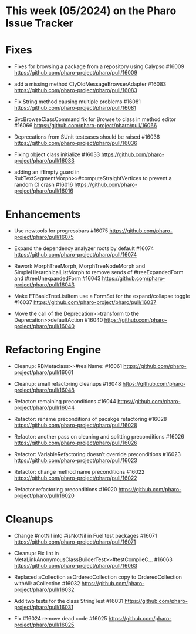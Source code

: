 # This week (05/2024) on the Pharo Issue Tracker

# Fixes

- Fixes for browsing a package from a repository using Calypso #16009
	https://github.com/pharo-project/pharo/pull/16009
	
- add a missing method ClyOldMessageBrowserAdapter #16083
	https://github.com/pharo-project/pharo/pull/16083
	
- Fix String method causing multiple problems #16081
	https://github.com/pharo-project/pharo/pull/16081
	
- SycBrowseClassCommand fix for Browse to class in method editor #16066
	https://github.com/pharo-project/pharo/pull/16066
	
- Deprecations from SUnit testcases should be raised #16036
	https://github.com/pharo-project/pharo/pull/16036
	
- Fixing object class initialize #16033
	https://github.com/pharo-project/pharo/pull/16033
	
- adding an ifEmpty guard in RubTextSegmentMorph>>#computeStraightVertices to prevent a random CI crash #16016
	https://github.com/pharo-project/pharo/pull/16016
	
	
# Enhancements

- Use newtools for progressbars #16075
	https://github.com/pharo-project/pharo/pull/16075
	
- Expand the dependency analyzer roots by default #16074
	https://github.com/pharo-project/pharo/pull/16074
	
- Rework MorphTreeMorph, MorphTreeNodeMorph and SimpleHierarchicalListMorph to remove sends of #treeExpandedForm and #treeUnexpandedForm #16043
	https://github.com/pharo-project/pharo/pull/16043
	
- Make FTBasicTreeListItem use a FormSet for the expand/collapse toggle #16037
	https://github.com/pharo-project/pharo/pull/16037
	
- Move the call of the Deprecation>>transform to the Deprecation>>defaultAction #16040
	https://github.com/pharo-project/pharo/pull/16040

# Refactoring Engine

- Cleanup: RBMetaclass>>#realName: #16061
	https://github.com/pharo-project/pharo/pull/16061
	
- Cleanup: small refactoring cleanups #16048
	https://github.com/pharo-project/pharo/pull/16048
	
- Refactor: remaining preconditions #16044
	https://github.com/pharo-project/pharo/pull/16044
	
- Refactor: rename preconditions of pacakge refactoring #16028
	https://github.com/pharo-project/pharo/pull/16028

- Refactor: another pass on cleaning and splitting preconditions #16026
	https://github.com/pharo-project/pharo/pull/16026
	
- Refactor: VariableRefactoring doesn't override preconditions #16023
	https://github.com/pharo-project/pharo/pull/16023
	
- Refactor: change method name preconditions #16022
	https://github.com/pharo-project/pharo/pull/16022
	
- Refactor refactoring preconditions #16020
	https://github.com/pharo-project/pharo/pull/16020
	
	
# Cleanups

- Change #notNil into #isNotNil in Fuel test packages #16071
	https://github.com/pharo-project/pharo/pull/16071
	
- Cleanup: Fix lint in MetaLinkAnonymousClassBuilderTest>>#testCompileC… #16063
	https://github.com/pharo-project/pharo/pull/16063
	
- Replaced aCollection asOrderedCollection copy to OrderedCollection withAll: aCollection #16032
	https://github.com/pharo-project/pharo/pull/16032
	
- Add two tests for the class StringTest #16031
	https://github.com/pharo-project/pharo/pull/16031

- Fix #16024 remove dead code #16025
	https://github.com/pharo-project/pharo/pull/16025